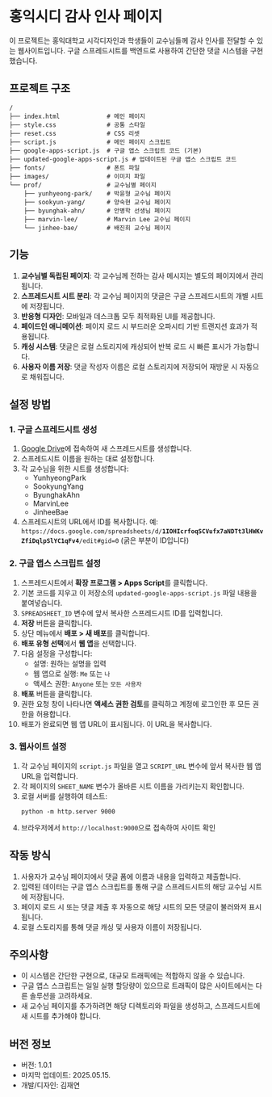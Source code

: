 # 홍익시디 감사 인사 페이지

이 프로젝트는 홍익대학교 시각디자인과 학생들이 교수님들께 감사 인사를 전달할 수 있는 웹사이트입니다. 구글 스프레드시트를 백엔드로 사용하여 간단한 댓글 시스템을 구현했습니다.

## 프로젝트 구조

```
/
├── index.html             # 메인 페이지
├── style.css              # 공통 스타일
├── reset.css              # CSS 리셋
├── script.js              # 메인 페이지 스크립트
├── google-apps-script.js  # 구글 앱스 스크립트 코드 (기본)
├── updated-google-apps-script.js # 업데이트된 구글 앱스 스크립트 코드
├── fonts/                 # 폰트 파일
├── images/                # 이미지 파일
└── prof/                  # 교수님별 페이지
    ├── yunhyeong-park/    # 박윤형 교수님 페이지
    ├── sookyun-yang/      # 양숙현 교수님 페이지
    ├── byunghak-ahn/      # 안병학 선생님 페이지
    ├── marvin-lee/        # Marvin Lee 교수님 페이지
    └── jinhee-bae/        # 배진희 교수님 페이지
```

## 기능

1. **교수님별 독립된 페이지**: 각 교수님께 전하는 감사 메시지는 별도의 페이지에서 관리됩니다.
2. **스프레드시트 시트 분리**: 각 교수님 페이지의 댓글은 구글 스프레드시트의 개별 시트에 저장됩니다.
3. **반응형 디자인**: 모바일과 데스크톱 모두 최적화된 UI를 제공합니다.
4. **페이드인 애니메이션**: 페이지 로드 시 부드러운 오파시티 기반 트랜지션 효과가 적용됩니다.
5. **캐싱 시스템**: 댓글은 로컬 스토리지에 캐싱되어 반복 로드 시 빠른 표시가 가능합니다.
6. **사용자 이름 저장**: 댓글 작성자 이름은 로컬 스토리지에 저장되어 재방문 시 자동으로 채워집니다.

## 설정 방법

### 1. 구글 스프레드시트 생성

1. [Google Drive](https://drive.google.com)에 접속하여 새 스프레드시트를 생성합니다.
2. 스프레드시트 이름을 원하는 대로 설정합니다.
3. 각 교수님을 위한 시트를 생성합니다:
   - YunhyeongPark
   - SookyungYang
   - ByunghakAhn
   - MarvinLee
   - JinheeBae
4. 스프레드시트의 URL에서 ID를 복사합니다. 예: `https://docs.google.com/spreadsheets/d/`**`1IOHIcrfoqSCVufx7aNDTt3lHWKvZfiDqlpSlYC1qFv4`**`/edit#gid=0` (굵은 부분이 ID입니다)

### 2. 구글 앱스 스크립트 설정

1. 스프레드시트에서 **확장 프로그램 > Apps Script**를 클릭합니다.
2. 기본 코드를 지우고 이 저장소의 `updated-google-apps-script.js` 파일 내용을 붙여넣습니다.
3. `SPREADSHEET_ID` 변수에 앞서 복사한 스프레드시트 ID를 입력합니다.
4. **저장** 버튼을 클릭합니다.
5. 상단 메뉴에서 **배포 > 새 배포**를 클릭합니다.
6. **배포 유형 선택**에서 **웹 앱**을 선택합니다.
7. 다음 설정을 구성합니다:
   - 설명: 원하는 설명을 입력
   - 웹 앱으로 실행: `Me` 또는 `나`
   - 액세스 권한: `Anyone` 또는 `모든 사용자`
8. **배포** 버튼을 클릭합니다.
9. 권한 요청 창이 나타나면 **액세스 권한 검토**를 클릭하고 계정에 로그인한 후 모든 권한을 허용합니다.
10. 배포가 완료되면 웹 앱 URL이 표시됩니다. 이 URL을 복사합니다.

### 3. 웹사이트 설정

1. 각 교수님 페이지의 `script.js` 파일을 열고 `SCRIPT_URL` 변수에 앞서 복사한 웹 앱 URL을 입력합니다.
2. 각 페이지의 `SHEET_NAME` 변수가 올바른 시트 이름을 가리키는지 확인합니다.
3. 로컬 서버를 실행하여 테스트:
   ```
   python -m http.server 9000
   ```
4. 브라우저에서 `http://localhost:9000`으로 접속하여 사이트 확인

## 작동 방식

1. 사용자가 교수님 페이지에서 댓글 폼에 이름과 내용을 입력하고 제출합니다.
2. 입력된 데이터는 구글 앱스 스크립트를 통해 구글 스프레드시트의 해당 교수님 시트에 저장됩니다.
3. 페이지 로드 시 또는 댓글 제출 후 자동으로 해당 시트의 모든 댓글이 불러와져 표시됩니다.
4. 로컬 스토리지를 통해 댓글 캐싱 및 사용자 이름이 저장됩니다.

## 주의사항

- 이 시스템은 간단한 구현으로, 대규모 트래픽에는 적합하지 않을 수 있습니다.
- 구글 앱스 스크립트는 일일 실행 할당량이 있으므로 트래픽이 많은 사이트에서는 다른 솔루션을 고려하세요.
- 새 교수님 페이지를 추가하려면 해당 디렉토리와 파일을 생성하고, 스프레드시트에 새 시트를 추가해야 합니다.

## 버전 정보

- 버전: 1.0.1
- 마지막 업데이트: 2025.05.15.
- 개발/디자인: 김재연 